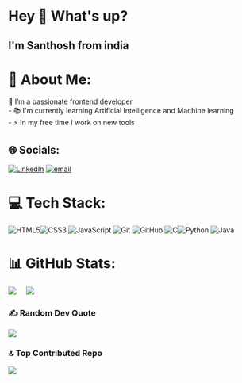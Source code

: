 <h1 align="left">Hey 👋 What's up?</h1>

###

<h2><p align="left">I'm Santhosh from india</p></h2>

# 💫 About Me:
🔭 I’m a passionate frontend developer<br>- 📚 I'm currently learning Artificial Intelligence and Machine learning<br>- ⚡ In my free time I work on new tools


## 🌐 Socials:
[![LinkedIn](https://img.shields.io/badge/LinkedIn-%230077B5.svg?logo=linkedin&logoColor=white)](https://www.linkedin.com/in/mendusanthosh) [![email](https://img.shields.io/badge/Email-D14836?logo=gmail&logoColor=white)](mailto:santosh.mendu8@gmail.com) 

# 💻 Tech Stack:
![HTML5](https://img.shields.io/badge/html5-%23E34F26.svg?style=plastic&logo=html5&logoColor=white)![CSS3](https://img.shields.io/badge/css3-%231572B6.svg?style=plastic&logo=css3&logoColor=white) ![JavaScript](https://img.shields.io/badge/javascript-%23323330.svg?style=plastic&logo=javascript&logoColor=%23F7DF1E) ![Git](https://img.shields.io/badge/git-%23F05033.svg?style=plastic&logo=git&logoColor=white) ![GitHub](https://img.shields.io/badge/github-%23121011.svg?style=plastic&logo=github&logoColor=white) ![C](https://img.shields.io/badge/c-%2300599C.svg?style=plastic&logo=c&logoColor=white)![Python](https://img.shields.io/badge/python-3670A0?style=plastic&logo=python&logoColor=ffdd54)  ![Java](https://img.shields.io/badge/java-%23ED8B00.svg?style=plastic&logo=openjdk&logoColor=white)
# 📊 GitHub Stats:
![](https://nirzak-streak-stats.vercel.app/?user=m-santhosh-15&theme=radical&hide_border=false)&nbsp;&nbsp;&nbsp;&nbsp;
![](https://github-readme-stats.vercel.app/api/top-langs/?username=m-santhosh-15&theme=radical&hide_border=false&include_all_commits=true&count_private=false&layout=compact)

### ✍️ Random Dev Quote
![](https://quotes-github-readme.vercel.app/api?type=horizontal&theme=merko)

### 🔝 Top Contributed Repo
![](https://github-contributor-stats.vercel.app/api?username=m-santhosh-15&limit=5&theme=dark&combine_all_yearly_contributions=true)

<!-- Proudly created with GPRM ( https://gprm.itsvg.in ) -->
